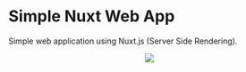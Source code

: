 # Simple Nuxt Web App

Simple web application using Nuxt.js (Server Side Rendering).

<p align="center">
<img src="https://miro.medium.com/max/920/1*JJCS-aZEdKAORSHQsrdGWQ.png">
</p>
